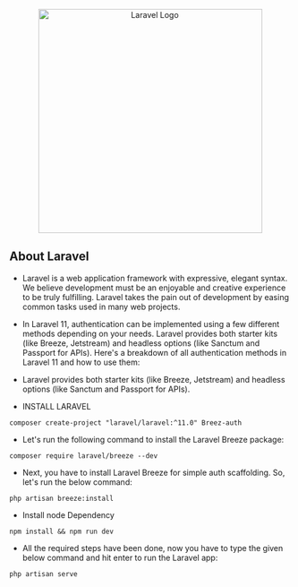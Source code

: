 <p align="center"><a href="https://laravel.com" target="_blank"><img src="https://raw.githubusercontent.com/laravel/art/master/logo-lockup/5%20SVG/2%20CMYK/1%20Full%20Color/laravel-logolockup-cmyk-red.svg" width="400" alt="Laravel Logo"></a></p>

## About Laravel

- Laravel is a web application framework with expressive, elegant syntax. We believe development must be an enjoyable and creative experience to be truly fulfilling. Laravel takes the pain out of development by easing common tasks used in many web projects.
- In Laravel 11, authentication can be implemented using a few different methods depending on your needs. Laravel provides both starter kits (like Breeze, Jetstream) and headless options (like Sanctum and Passport for APIs). Here's a breakdown of all authentication methods in Laravel 11 and how to use them:
-  Laravel provides both starter kits (like Breeze, Jetstream) and headless options (like Sanctum and Passport for APIs).

- INSTALL LARAVEL

````
composer create-project "laravel/laravel:^11.0" Breez-auth
````
- Let's run the following command to install the Laravel Breeze package:
````
composer require laravel/breeze --dev
````
- Next, you have to install Laravel Breeze for simple auth scaffolding. So, let's run the below command:
````
php artisan breeze:install
````
- Install node Dependency

````
npm install && npm run dev
````


- All the required steps have been done, now you have to type the given below command and hit enter to run the Laravel app:
````
php artisan serve
````

